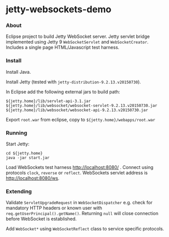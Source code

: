 # jetty-websockets-demo

### About

Eclipse project to build Jetty WebSocket server. Jetty servlet bridge implemented using Jetty 9 `WebSocketServlet` and `WebSocketCreator`. Includes a single page HTML/Javascript test harness.

### Install

Install Java.

Install Jetty (tested with `jetty-distribution-9.2.13.v20150730`).

In Eclipse add the following external jars to build path:
```
${jetty.home}/lib/servlet-api-3.1.jar
${jetty.home}/lib/websocket/websocket-servlet-9.2.13.v20150730.jar
${jetty.home}/lib/websocket/websocket-api-9.2.13.v20150730.jar
```
Export `root.war` from eclipse, copy to `${jetty.home}/webapps/root.war`

### Running

Start Jetty:
```
cd ${jetty.home}
java -jar start.jar
```
Load WebSockets test harness [http://localhost:8080/](http://localhost:8080/) . Connect using protocols `clock`, `reverse` or `reflect`. WebSockets servlet address is [http://localhost:8080/ws](http://localhost:8080/ws).

### Extending

Validate `ServletUpgradeRequest` in `WebSocketDispatcher` e.g. check for mandatory HTTP headers or known user with `req.getUserPrincipal().getName()`. Returning `null` will close connection before WebSocket is established.

Add `WebSocket*` using `WebSocketReflect` class to service specific protocols.



